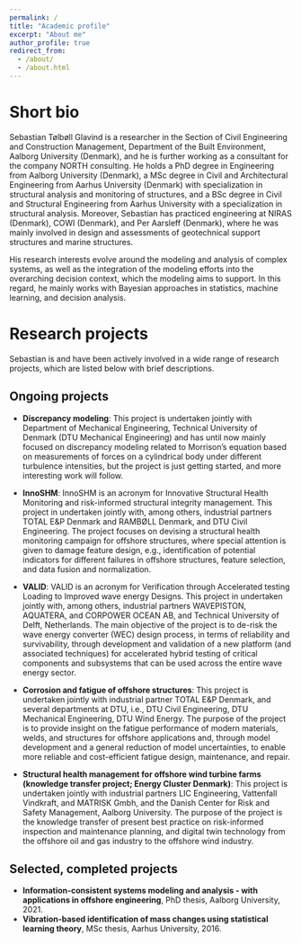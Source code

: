 ```yaml
---
permalink: /
title: "Academic profile"
excerpt: "About me"
author_profile: true
redirect_from: 
  - /about/
  - /about.html
---
```


Short bio
====
Sebastian Tølbøll Glavind is a researcher in the Section of Civil Engineering and Construction Management, Department of the Built Environment, Aalborg University (Denmark), and he is further working as a consultant for the company NORTH consulting. He holds a PhD degree in Engineering from Aalborg University (Denmark), a MSc degree in Civil and Architectural Engineering from Aarhus University (Denmark) with specialization in structural analysis and monitoring of structures, and a BSc degree in Civil and Structural Engineering from Aarhus University with a specialization in structural analysis. Moreover, Sebastian has practiced engineering at NIRAS (Denmark), COWI (Denmark), and Per Aarsleff (Denmark), where he was mainly involved in design and assessments of geotechnical support structures and marine structures.

His research interests evolve around the modeling and analysis of complex systems, as well as the integration of the modeling efforts into the overarching decision context, which the modeling aims to support. In this regard, he mainly works with Bayesian approaches in statistics, machine learning, and decision analysis.  

Research projects
====
Sebastian is and have been actively involved in a wide range of research projects, which are listed below with brief descriptions.

Ongoing projects 
---
* **Discrepancy modeling**: 
This project is undertaken jointly with Department of Mechanical Engineering, Technical University of Denmark (DTU Mechanical Engineering) and has until now mainly focused on discrepancy modeling related to Morrison’s equation based on measurements of forces on a cylindrical body under different turbulence intensities, but the project is just getting started, and more interesting work will follow.

* **InnoSHM**: 
InnoSHM is an acronym for Innovative Structural Health Monitoring and risk-informed structural integrity management. This project in undertaken jointly with, among others, industrial partners TOTAL E&P Denmark and RAMBØLL Denmark, and DTU Civil Engineering. The project focuses on devising a structural health monitoring campaign for offshore structures, where special attention is given to damage feature design, e.g., identification of potential indicators for different failures in offshore structures, feature selection, and data fusion and normalization.

* **VALID**: 
VALID is an acronym for Verification through Accelerated testing Loading to Improved wave energy Designs. This project in undertaken jointly with, among others, industrial partners WAVEPISTON, AQUATERA, and CORPOWER OCEAN AB, and Technical University of Delft, Netherlands. The main objective of the project is to de-risk the wave energy converter (WEC) design process, in terms of reliability and survivability, through development and validation of a new platform (and associated techniques) for accelerated hybrid testing of critical components and subsystems that can be used across the entire wave energy sector.           

* **Corrosion and fatigue of offshore structures**: 
This project is undertaken jointly with industrial partner TOTAL E&P Denmark, and several departments at DTU, i.e., DTU Civil Engineering, DTU Mechanical Engineering, DTU Wind Energy. The purpose of the project is to provide insight on the fatigue performance of modern materials, welds, and structures for offshore applications and, through model development and a general reduction of model uncertainties, to enable more reliable and cost-efficient fatigue design, maintenance, and repair.

* **Structural health management for offshore wind turbine farms (knowledge transfer project; Energy Cluster Denmark)**: 
This project is undertaken jointly with industrial partners LIC Engineering, Vattenfall Vindkraft, and MATRISK Gmbh, and the Danish Center for Risk and Safety Management, Aalborg University. The purpose of the project is the knowledge transfer of present best practice on risk-informed inspection and maintenance planning, and digital twin technology from the offshore oil and gas industry to the offshore wind industry.

Selected, completed projects
---
* **Information-consistent systems modeling and analysis - with applications in offshore engineering**, PhD thesis, Aalborg University, 2021.
* **Vibration-based identification of mass changes using statistical learning theory**, MSc thesis, Aarhus University, 2016.

